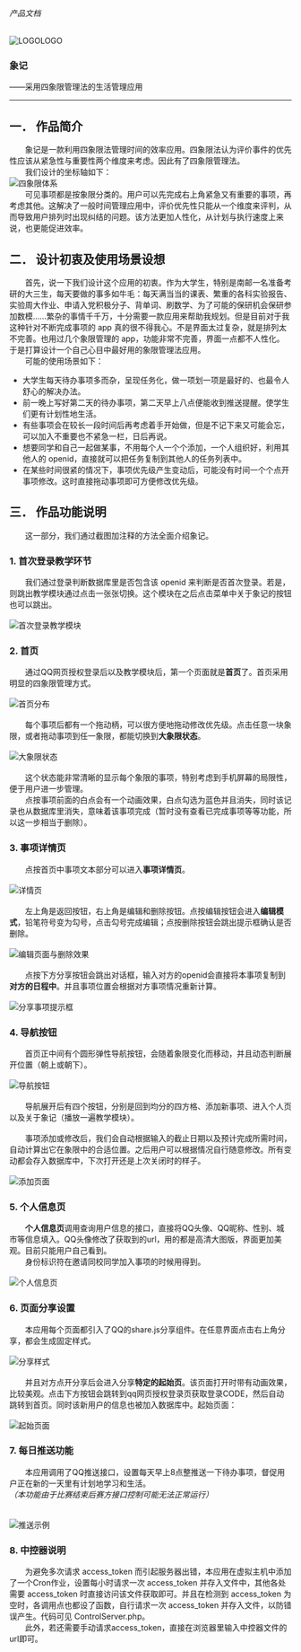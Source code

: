 *产品文档*<br><br>

![LOGO](https://i.imgur.com/wQZ8VDN.png)LOGO

### 象记<br>
——采用四象限管理法的生活管理应用

----------
## 一．	作品简介

&emsp;&emsp;象记是一款利用四象限法管理时间的效率应用。四象限法认为评价事件的优先性应该从紧急性与重要性两个维度来考虑。因此有了四象限管理法。<br>
&emsp;&emsp;我们设计的坐标轴如下：<br>
![四象限体系](https://i.imgur.com/JBxRJCM.png)<br>
&emsp;&emsp;可见事项都是按象限分类的。用户可以先完成右上角紧急又有重要的事项，再考虑其他。这解决了一般时间管理应用中，评价优先性只能从一个维度来评判，从而导致用户排列时出现纠结的问题。该方法更加人性化，从计划与执行速度上来说，也更能促进效率。<br>
## 二．	设计初衷及使用场景设想
&emsp;&emsp;首先，说一下我们设计这个应用的初衷。作为大学生，特别是南邮一名准备考研的大三生，每天要做的事多如牛毛：每天满当当的课表、繁重的各科实验报告、实验周大作业、申请入党积极分子、背单词、刷数学、为了可能的保研机会保研参加数模……繁杂的事情千千万，十分需要一款应用来帮助我规划。但是目前对于我这种针对不断完成事项的 app 真的很不得我心。不是界面太过复杂，就是排列太不完善。也用过几个象限管理的 app，功能非常不完善，界面一点都不人性化。于是打算设计一个自己心目中最好用的象限管理法应用。<br>
&emsp;&emsp;可能的使用场景如下：<br>

* 大学生每天待办事项多而杂，呈现任务化，做一项划一项是最好的、也最令人舒心的解决办法。
* 前一晚上写好第二天的待办事项，第二天早上八点便能收到推送提醒。使学生们更有计划性地生活。
* 有些事项会在较长一段时间后再考虑着手开始做，但是不记下来又可能会忘，可以加入不重要也不紧急一栏，日后再说。
* 想要同学和自己一起做某事，不用每个人一个个添加，一个人组织好，利用其他人的 openid，直接就可以把任务复制到其他人的任务列表中。
* 在某些时间很紧的情况下，事项优先级产生变动后，可能没有时间一个个点开事项修改。这时直接拖动事项即可方便修改优先级。

## 三．	作品功能说明

&emsp;&emsp;这一部分，我们通过截图加注释的方法全面介绍象记。<br>

### 1. 首次登录教学环节
&emsp;&emsp;我们通过登录判断数据库里是否包含该 openid 来判断是否首次登录。若是，则跳出教学模块通过点击一张张切换。这个模块在之后点击菜单中关于象记的按钮也可以跳出。<br><br>
![首次登录教学模块](https://i.imgur.com/L6LcJKN.png)

### 2. 首页
&emsp;&emsp;通过QQ网页授权登录后以及教学模块后，第一个页面就是**首页**了。首页采用明显的四象限管理方式。<br><br>
![首页分布](https://i.imgur.com/h3Pjt61.png)
<br><br>&emsp;&emsp;每个事项后都有一个拖动柄，可以很方便地拖动修改优先级。点击任意一块象限，或者拖动事项到任一象限，都能切换到**大象限状态**。<br><br>
![大象限状态](https://i.imgur.com/vFBprjC.png)
<br><br>&emsp;&emsp;这个状态能非常清晰的显示每个象限的事项，特别考虑到手机屏幕的局限性，便于用户进一步管理。<br>
&emsp;&emsp;点按事项前面的白点会有一个动画效果，白点勾选为蓝色并且消失，同时该记录也从数据库里消失，意味着该事项完成（暂时没有查看已完成事项等等功能，所以这一步相当于删除）。

### 3. 事项详情页
&emsp;&emsp;点按首页中事项文本部分可以进入**事项详情页**。<br><br>
![详情页](https://i.imgur.com/HKnNvcF.png)<br><br>
&emsp;&emsp;左上角是返回按钮，右上角是编辑和删除按钮。点按编辑按钮会进入**编辑模式**，铅笔符号变为勾号，点击勾号完成编辑；点按删除按钮会跳出提示框确认是否删除。<br><br>
![编辑页面与删除效果](https://i.imgur.com/Vl5oqKe.png)
<br><br>&emsp;&emsp;点按下方分享按钮会跳出对话框，输入对方的openid会直接将本事项复制到 **对方的日程中**。并且事项位置会根据对方事项情况重新计算。<br><br>![分享事项提示框](https://i.imgur.com/orvKkSo.png)<br>

### 4. 导航按钮
&emsp;&emsp;首页正中间有个圆形弹性导航按钮，会随着象限变化而移动，并且动态判断展开位置（朝上或朝下）。<br><br>
![导航按钮](https://i.imgur.com/8fI4Jec.png)
<br><br>&emsp;&emsp;导航展开后有四个按钮，分别是回到均分的四方格、添加新事项、进入个人页以及关于象记（播放一遍教学模块）。<br><br>
&emsp;&emsp;事项添加或修改后，我们会自动根据输入的截止日期以及预计完成所需时间，自动计算出它在象限中的合适位置。之后用户可以根据情况自行随意修改。所有变动都会存入数据库中，下次打开还是上次关闭时的样子。<br><br>
![添加页面](https://i.imgur.com/gAmE7rl.png)
### 5. 个人信息页
&emsp;&emsp;**个人信息页**调用查询用户信息的接口，直接将QQ头像、QQ昵称、性别、城市等信息填入。QQ头像修改了获取到的url，用的都是高清大图版，界面更加美观。目前只能用户自己看到。<br>
&emsp;&emsp;身份标识符在邀请同校同学加入事项的时候用得到。<br><br>
![个人信息页](https://i.imgur.com/39B31se.png)
### 6. 页面分享设置
&emsp;&emsp;本应用每个页面都引入了QQ的share.js分享组件。在任意界面点击右上角分享，都会生成固定样式。<br><br>
![分享样式](https://i.imgur.com/iokkh8x.jpg)
<br><br>&emsp;&emsp;并且对方点开分享后会进入分享**特定的起始页**。该页面打开时带有动画效果，比较美观。点击下方按钮会跳转到qq网页授权登录页获取登录CODE，然后自动跳转到首页。同时该新用户的信息也被加入数据库中。起始页面：<br><br>![起始页面](https://i.imgur.com/cRwP55F.png)
### 7. 每日推送功能
&emsp;&emsp;本应用调用了QQ推送接口，设置每天早上8点整推送一下待办事项，督促用户正在新的一天里有计划地学习和生活。<br> 
*（本功能由于比赛结束后赛方接口控制可能无法正常运行）*  
<br><br>
![推送示例](https://i.imgur.com/g5svXmt.png)


### 8. 中控器说明
&emsp;&emsp;为避免多次请求 access\_token 而引起服务器出错，本应用在虚拟主机中添加了一个Cron作业，设置每小时请求一次 access\_token 并存入文件中，其他各处需要 access\_token 时直接访问该文件获取即可。并且在检测到 access_token 为空时，各调用点也都设了函数，自行请求一次 access\_token 并存入文件，以防错误产生。代码可见 ControlServer.php。<br> 
&emsp;&emsp;此外，若还需要手动请求access\_token，直接在浏览器里输入中控器文件的url即可。
